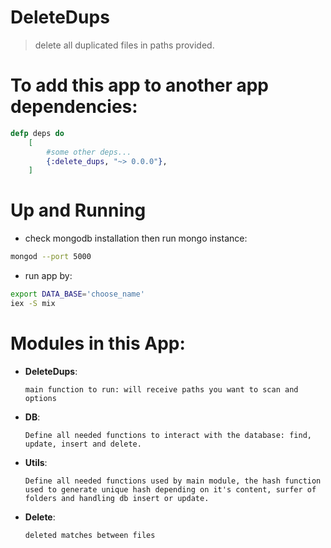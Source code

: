 # DeleteDups

> delete all duplicated files in paths provided.
 
# To add this app to another app dependencies:

```elixir
defp deps do
    [
        #some other deps...
        {:delete_dups, "~> 0.0.0"},
    ]
```

# Up and Running

- check mongodb installation then run mongo instance:
```bash
mongod --port 5000
```

- run app by:
```bash
export DATA_BASE='choose_name'
iex -S mix
```

# Modules in this App:

- **DeleteDups**:

      main function to run: will receive paths you want to scan and options

- **DB**:

      Define all needed functions to interact with the database: find, update, insert and delete.

- **Utils**:

      Define all needed functions used by main module, the hash function used to generate unique hash depending on it's content, surfer of folders and handling db insert or update.

- **Delete**:

      deleted matches between files
